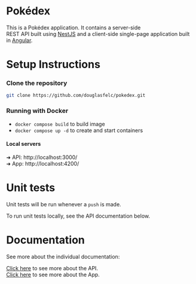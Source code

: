 # Pokédex

This is a Pokédex application. It contains a server-side \
REST API built using [NestJS](https://nestjs.com) and a client-side single-page
application built in [Angular](https://angular.dev).


# Setup Instructions

### Clone the repository

```bash
git clone https://github.com/douglasfelc/pokedex.git
```

### Running with Docker

- `docker compose build` to build image
- `docker compose up -d` to create and start containers

#### Local servers
➜  API: http://localhost:3000/ \
➜  App: http://localhost:4200/


# Unit tests

Unit tests will be run whenever a `push` is made.

To run unit tests locally, see the API documentation below.


# Documentation

See more about the individual documentation:

[Click here](./api/README.md) to see more about the API. \
[Click here](./app/README.md) to see more about the App.
